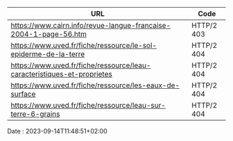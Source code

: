 | URL         | Code        |
| ----------- | ----------- |
| https://www.cairn.info/revue-langue-francaise-2004-1-page-56.htm | HTTP/2 403 |
| https://www.uved.fr/fiche/ressource/le-sol-epiderme-de-la-terre | HTTP/2 404 |
| https://www.uved.fr/fiche/ressource/leau-caracteristiques-et-proprietes | HTTP/2 404 |
| https://www.uved.fr/fiche/ressource/les-eaux-de-surface | HTTP/2 404 |
| https://www.uved.fr/fiche/ressource/leau-sur-terre-6-grains | HTTP/2 404 |

Date : 2023-09-14T11:48:51+02:00

